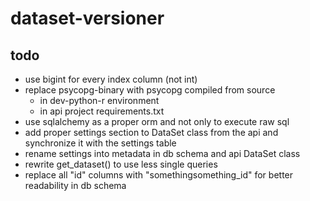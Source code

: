 # dataset-versioner

## todo

- use bigint for every index column (not int)
- replace psycopg-binary with psycopg compiled from source
	- in dev-python-r environment
	- in api project requirements.txt
- use sqlalchemy as a proper orm and not only to execute raw sql
- add proper settings section to DataSet class from the api and synchronize it with the settings table
- rename settings into metadata in db schema and api DataSet class
- rewrite get_dataset() to use less single queries
- replace all "id" columns with "somethingsomething_id" for better readability in db schema

